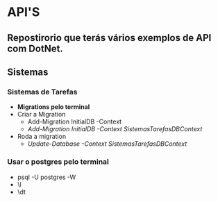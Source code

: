 # API'S

## Repostirorio que terás vários exemplos de API com DotNet.

## Sistemas

### Sistemas de Tarefas

- **Migrations pelo terminal**
- Criar a Migration
    - Add-Migration InitialDB -Context <NomeDoContecto>
    - *Add-Migration InitialDB -Context SistemasTarefasDBContext*
- Roda a migration
    - *Update-Database -Context SistemasTarefasDBContext*

### Usar o postgres pelo terminal
- psql -U postgres -W
- \l
- \dt


